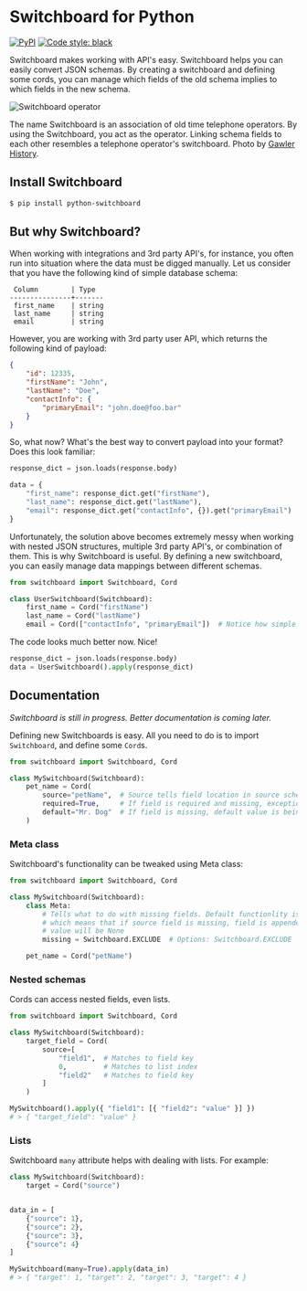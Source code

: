 # Switchboard for Python

[![PyPI](https://img.shields.io/pypi/v/python-switchboard?label=python-switchboard)](https://pypi.org/project/python-switchboard/)
[![Code style: black](https://img.shields.io/badge/code%20style-black-000000.svg)](https://github.com/psf/black)

Switchboard makes working with API's easy. Switchboard helps you can easily convert JSON schemas. By creating a switchboard and defining some cords, you can manage which fields of the old schema implies to which fields in the new schema.

![Switchboard operator](https://live.staticflickr.com/7178/7120934237_e7e2e07eeb_c.jpg)

The name Switchboard is an association of old time telephone operators. By using the Switchboard, you act as the operator. Linking schema fields to each other resembles a telephone operator's switchboard. Photo by [Gawler History](https://www.flickr.com/photos/gawler_history/).

## Install Switchboard

```sh
$ pip install python-switchboard
```

## But why Switchboard?

When working with integrations and 3rd party API's, for instance, you often run into situation where the data must be digged manually. Let us consider that you have the following kind of simple database schema:

```
 Column        | Type
---------------+-------
 first_name    | string
 last_name     | string
 email         | string

```

However, you are working with 3rd party user API, which returns the following kind of payload:

```json
{
    "id": 12335,
    "firstName": "John",
    "lastName": "Doe",
    "contactInfo": {
        "primaryEmail": "john.doe@foo.bar"
    }
}
```

So, what now? What's the best way to convert payload into your format? Does this look familiar:

```py
response_dict = json.loads(response.body)

data = {
    "first_name": response_dict.get("firstName"),
    "last_name": response_dict.get("lastName"),
    "email": response_dict.get("contactInfo", {}).get("primaryEmail")
}
```

Unfortunately, the solution above becomes extremely messy when working with nested JSON structures, multiple 3rd party API's, or combination of them. This is why Switchboard is useful. By defining a new switchboard, you can easily manage data mappings between different schemas.

```py
from switchboard import Switchboard, Cord

class UserSwitchboard(Switchboard):
    first_name = Cord("firstName")
    last_name = Cord("lastName")
    email = Cord(["contactInfo", "primaryEmail"])  # Notice how simple it is to access nested data!
```

The code looks much better now. Nice!

```py
response_dict = json.loads(response.body)
data = UserSwitchboard().apply(response_dict)
```

## Documentation

_Switchboard is still in progress. Better documentation is coming later._

Defining new Switchboards is easy. All you need to do is to import `Switchboard`, and define some `Cord`s.

```py
from switchboard import Switchboard, Cord

class MySwitchboard(Switchboard):
    pet_name = Cord(
        source="petName",  # Source tells field location in source schema
        required=True,     # If field is required and missing, exception is raised
        default="Mr. Dog"  # If field is missing, default value is being used
    )
```

### Meta class

Switchboard's functionality can be tweaked using Meta class:

```py
from switchboard import Switchboard, Cord

class MySwitchboard(Switchboard):
    class Meta:
        # Tells what to do with missing fields. Default functionlity is INCLUDE,
        # which means that if source field is missing, field is appended but the field
        # value will be None
        missing = Switchboard.EXCLUDE  # Options: Switchboard.EXCLUDE | Switchboard.INCLUDE | Switchboard.RAISE

    pet_name = Cord("petName")
```

### Nested schemas

Cords can access nested fields, even lists.

```py
from switchboard import Switchboard, Cord

class MySwitchboard(Switchboard):
    target_field = Cord(
        source=[
            "field1",  # Matches to field key
            0,         # Matches to list index
            "field2"   # Matches to field key
        ]
    )

MySwitchboard().apply({ "field1": [{ "field2": "value" }] })
# > { "target_field": "value" }
```

### Lists

Switchboard `many` attribute helps with dealing with lists. For example:

```py
class MySwitchboard(Switchboard):
    target = Cord("source")


data_in = [
    {"source": 1},
    {"source": 2},
    {"source": 3},
    {"source": 4}
]

MySwitchboard(many=True).apply(data_in)
# > { "target": 1, "target": 2, "target": 3, "target": 4 }

```
